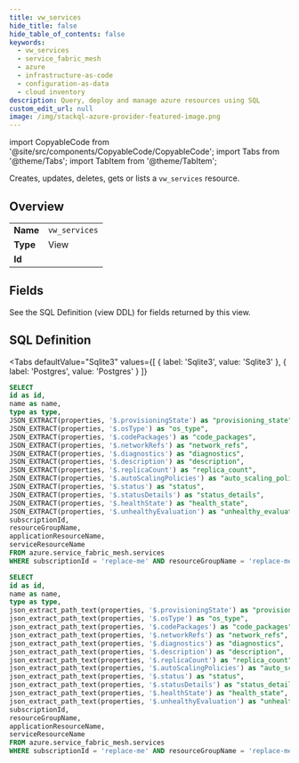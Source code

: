 ```yaml
--- 
title: vw_services
hide_title: false
hide_table_of_contents: false
keywords:
  - vw_services
  - service_fabric_mesh
  - azure
  - infrastructure-as-code
  - configuration-as-data
  - cloud inventory
description: Query, deploy and manage azure resources using SQL
custom_edit_url: null
image: /img/stackql-azure-provider-featured-image.png
---
```


import CopyableCode from '@site/src/components/CopyableCode/CopyableCode';
import Tabs from '@theme/Tabs';
import TabItem from '@theme/TabItem';

Creates, updates, deletes, gets or lists a <code>vw_services</code> resource.

## Overview
<table><tbody>
<tr><td><b>Name</b></td><td><code>vw_services</code></td></tr>
<tr><td><b>Type</b></td><td>View</td></tr>
<tr><td><b>Id</b></td><td><CopyableCode code="azure.service_fabric_mesh.vw_services" /></td></tr>
</tbody></table>

## Fields

See the SQL Definition (view DDL) for fields returned by this view.

## SQL Definition

<Tabs
defaultValue="Sqlite3"
values={[
{ label: 'Sqlite3', value: 'Sqlite3' },
{ label: 'Postgres', value: 'Postgres' }
]}
>
<TabItem value="Sqlite3">

```sql
SELECT
id as id,
name as name,
type as type,
JSON_EXTRACT(properties, '$.provisioningState') as "provisioning_state",
JSON_EXTRACT(properties, '$.osType') as "os_type",
JSON_EXTRACT(properties, '$.codePackages') as "code_packages",
JSON_EXTRACT(properties, '$.networkRefs') as "network_refs",
JSON_EXTRACT(properties, '$.diagnostics') as "diagnostics",
JSON_EXTRACT(properties, '$.description') as "description",
JSON_EXTRACT(properties, '$.replicaCount') as "replica_count",
JSON_EXTRACT(properties, '$.autoScalingPolicies') as "auto_scaling_policies",
JSON_EXTRACT(properties, '$.status') as "status",
JSON_EXTRACT(properties, '$.statusDetails') as "status_details",
JSON_EXTRACT(properties, '$.healthState') as "health_state",
JSON_EXTRACT(properties, '$.unhealthyEvaluation') as "unhealthy_evaluation",
subscriptionId,
resourceGroupName,
applicationResourceName,
serviceResourceName
FROM azure.service_fabric_mesh.services
WHERE subscriptionId = 'replace-me' AND resourceGroupName = 'replace-me' AND applicationResourceName = 'replace-me';
```

</TabItem>
<TabItem value="Postgres">

```sql
SELECT
id as id,
name as name,
type as type,
json_extract_path_text(properties, '$.provisioningState') as "provisioning_state",
json_extract_path_text(properties, '$.osType') as "os_type",
json_extract_path_text(properties, '$.codePackages') as "code_packages",
json_extract_path_text(properties, '$.networkRefs') as "network_refs",
json_extract_path_text(properties, '$.diagnostics') as "diagnostics",
json_extract_path_text(properties, '$.description') as "description",
json_extract_path_text(properties, '$.replicaCount') as "replica_count",
json_extract_path_text(properties, '$.autoScalingPolicies') as "auto_scaling_policies",
json_extract_path_text(properties, '$.status') as "status",
json_extract_path_text(properties, '$.statusDetails') as "status_details",
json_extract_path_text(properties, '$.healthState') as "health_state",
json_extract_path_text(properties, '$.unhealthyEvaluation') as "unhealthy_evaluation",
subscriptionId,
resourceGroupName,
applicationResourceName,
serviceResourceName
FROM azure.service_fabric_mesh.services
WHERE subscriptionId = 'replace-me' AND resourceGroupName = 'replace-me' AND applicationResourceName = 'replace-me';
```

</TabItem>
</Tabs>
